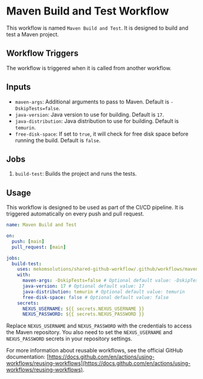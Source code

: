 # Maven Build and Test Workflow

This workflow is named `Maven Build and Test`. It is designed to build and test a Maven project. 

## Workflow Triggers

The workflow is triggered when it is called from another workflow.

## Inputs

- `maven-args`: Additional arguments to pass to Maven. Default is `-DskipTests=false`.
- `java-version`: Java version to use for building. Default is `17`.
- `java-distribution`: Java distribution to use for building. Default is `temurin`.
- `free-disk-space`: If set to `true`, it will check for free disk space before running the build. Default is `false`.

## Jobs

1. `build-test`: Builds the project and runs the tests.

## Usage

This workflow is designed to be used as part of the CI/CD pipeline. It is triggered automatically on every push and pull request.

```yaml
name: Maven Build and Test

on:
  push: [main]
  pull_request: [main]

jobs:
  build-test:
    uses: mekomsolutions/shared-github-workflow/.github/workflows/maven-build-test.yml@main
    with:
      maven-args: -DskipTests=false # Optional default value: -DskipTests=false
      java-version: 17 # Optional default value: 17
      java-distribution: temurin # Optional default value: temurin
      free-disk-space: false # Optional default value: false
    secrets:
      NEXUS_USERNAME: ${{ secrets.NEXUS_USERNAME }}
      NEXUS_PASSWORD: ${{ secrets.NEXUS_PASSWORD }}
```

Replace `NEXUS_USERNAME` and `NEXUS_PASSWORD` with the credentials to access the Maven repository. You also need to set the `NEXUS_USERNAME` and `NEXUS_PASSWORD` secrets in your repository settings.

For more information about reusable workflows, see the official GitHub documentation: [https://docs.github.com/en/actions/using-workflows/reusing-workflows](https://docs.github.com/en/actions/using-workflows/reusing-workflows).
